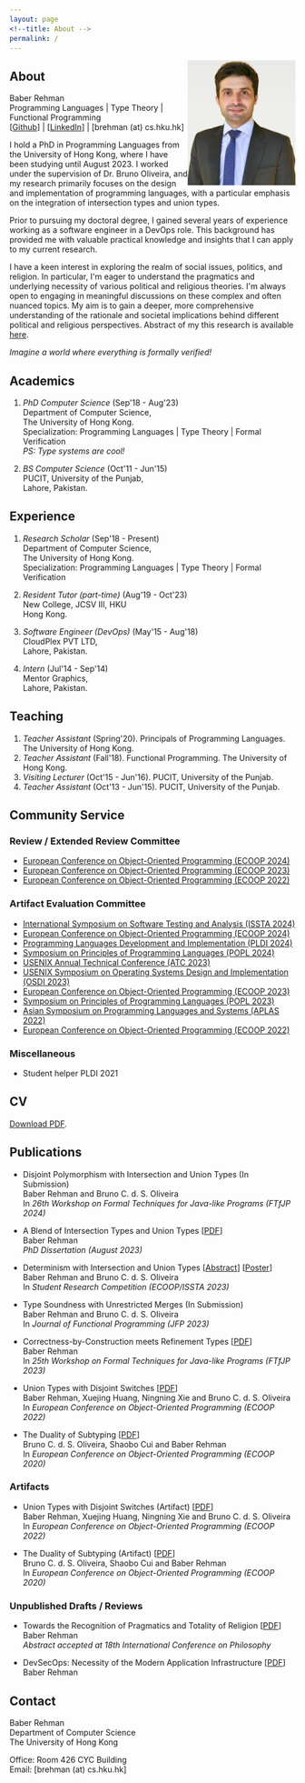 ```yaml
---
layout: page
<!--title: About -->
permalink: /
---
```


<!--{% include image.html url="images/Baber.jpg" caption="" width="50" height="50" align="right" %} -->

<img src="images/baber.jpg" width="190" height="220" align="right" />

## About

Baber Rehman <br />
Programming Languages | Type Theory | Functional Programming <br />
[[Github](https://github.com/baberrehman/)] | [[LinkedIn](https://www.linkedin.com/in/baberrehman/)] | [brehman (at) cs.hku.hk]

I hold a PhD in Programming Languages from the University of Hong Kong, where I have been studying until August 2023. I worked under the supervision of Dr. Bruno Oliveira, and my research primarily focuses on the design and implementation of programming languages, with a particular emphasis on the integration of intersection types and union types.

Prior to pursuing my doctoral degree, I gained several years of experience working as a software engineer in a DevOps role. This background has provided me with valuable practical knowledge and insights that I can apply to my current research.

<!-- "Dynamic type is the weakening of union types to deal with heterogeneity." -->

I have a keen interest in exploring the realm of social issues, politics, and religion. In particular, I'm eager to understand the pragmatics and underlying necessity of various political and religious theories.
I'm always open to engaging in meaningful discussions on these complex and often nuanced topics. My aim is to gain a deeper, more comprehensive understanding of the rationale and societal implications behind different political and religious perspectives.
Abstract of my this research is available [here](files/totality_of_system.pdf).

<i> Imagine a world where everything is formally verified! </i>

## Academics

1. *PhD Computer Science* (Sep'18 - Aug'23) <br />
   Department of Computer Science, <br />
   The University of Hong Kong. <br />
   Specialization: Programming Languages | Type Theory | Formal Verification <br />
   *PS: Type systems are cool!*

2. *BS Computer Science* (Oct'11 - Jun'15) <br />
   PUCIT, University of the Punjab, <br />
   Lahore, Pakistan.

## Experience

1. *Research Scholar* (Sep'18 - Present) <br />
   Department of Computer Science, <br />
   The University of Hong Kong. <br />
   Specialization: Programming Languages | Type Theory | Formal Verification <br />

1. *Resident Tutor (part-time)* (Aug'19 - Oct'23) <br />
    New College, JCSV III, HKU <br />
    Hong Kong.
    
2. *Software Engineer (DevOps)* (May'15 - Aug'18) <br />
   CloudPlex PVT LTD, <br />
   Lahore, Pakistan.

3. *Intern* (Jul'14 - Sep'14) <br />
   Mentor Graphics, <br />
   Lahore, Pakistan. 

<!-- 2. *Junior Resident Tutor (part-time)* (Aug'19 - Dec'20) <br />
    New College, JCSV III, HKU <br />
    Hong Kong. -->

<!-- 3. *Senior Software Engineer (DevOps)* (May'17 - Aug'18) <br />
   CloudPlex PVT LTD, <br />
   Lahore, Pakistan. -->

## Teaching

1. *Teacher Assistant* (Spring'20). Principals of Programming Languages. The University of Hong Kong.
2. *Teacher Assistant* (Fall'18). Functional Programming. The University of Hong Kong.
3. *Visiting Lecturer* (Oct'15 - Jun'16). PUCIT, University of the Punjab.
4. *Teacher Assistant* (Oct'13 - Jun'15). PUCIT, University of the Punjab.

## Community Service

### Review / Extended Review Committee

* [European Conference on Object-Oriented Programming (ECOOP 2024)](https://2024.ecoop.org/)
* [European Conference on Object-Oriented Programming (ECOOP 2023)](https://2023.ecoop.org/)
* [European Conference on Object-Oriented Programming (ECOOP 2022)](https://2022.ecoop.org/)

### Artifact Evaluation Committee

* [International Symposium on Software Testing and Analysis (ISSTA 2024)](https://conf.researchr.org/home/issta-2024)
* [European Conference on Object-Oriented Programming (ECOOP 2024)](https://2024.ecoop.org/)
* [Programming Languages Development and Implementation (PLDI 2024)](https://pldi24.sigplan.org/)
* [Symposium on Principles of Programming Languages (POPL 2024)](https://popl24.sigplan.org/)
* [USENIX Annual Technical Conference (ATC 2023)](https://www.usenix.org/conference/atc23)
* [USENIX Symposium on Operating Systems Design and Implementation (OSDI 2023)](https://www.usenix.org/conference/osdi23)
* [European Conference on Object-Oriented Programming (ECOOP 2023)](https://2023.ecoop.org/)
* [Symposium on Principles of Programming Languages (POPL 2023)](https://popl23.sigplan.org/)
* [Asian Symposium on Programming Languages and Systems (APLAS 2022)](https://conf.researchr.org/home/aplas-2022)
* [European Conference on Object-Oriented Programming (ECOOP 2022)](https://2022.ecoop.org/)

### Miscellaneous

* Student helper PLDI 2021


<!--
## Conferences

1. International Conference on Functional Programming (Aug'19). <br />
   Berlin, Germany.
2. Oregon Programming Languages Summer School (Jun'19), University of Oregon. <br />
   Eugene, Oregon, United States.
-->

## CV

[Download PDF](files/baber_cv.pdf).

## Publications

* Disjoint Polymorphism with Intersection and Union Types (In Submission) <br />
Baber Rehman and Bruno C. d. S. Oliveira <br />
In <i>26th Workshop on Formal Techniques for Java-like Programs (FTfJP 2024)</i>

* A Blend of Intersection Types and Union Types
[[PDF](files/baber_thesis.pdf)] <br />
Baber Rehman <br />
<i>PhD Dissertation (August 2023)</i>

* Determinism with Intersection and Union Types
[[Abstract](files/paper_src_ecoop2023.pdf)] [[Poster](files/poster_src_ecoop2023.pdf)] <br />
Baber Rehman and Bruno C. d. S. Oliveira <br />
In <i>Student Research Competition (ECOOP/ISSTA 2023)</i>

* Type Soundness with Unrestricted Merges (In Submission) <br />
Baber Rehman and Bruno C. d. S. Oliveira <br />
In <i>Journal of Functional Programming (JFP 2023)</i>

* Correctness-by-Construction meets Refinement Types
[[PDF](https://conf.researchr.org/track/ecoop-issta-2023/FTfJP-2023#event-overview)] <br />
Baber Rehman <br />
In <i>25th Workshop on Formal Techniques for Java-like Programs (FTfJP 2023)</i>

* Union Types with Disjoint Switches
[[PDF](files/switches_ecoop2022.pdf)] <br />
Baber Rehman, Xuejing Huang, Ningning Xie and Bruno C. d. S. Oliveira <br />
In <i>European Conference on Object-Oriented Programming (ECOOP 2022)</i>

* The Duality of Subtyping
[[PDF](files/duo_ecoop2020.pdf)] <br />
Bruno C. d. S. Oliveira, Shaobo Cui and Baber Rehman <br />
In <i>European Conference on Object-Oriented Programming (ECOOP 2020)</i>

### Artifacts

* Union Types with Disjoint Switches (Artifact)
[[PDF](files/switches_ecoop2022_artifact.pdf)] <br />
Baber Rehman, Xuejing Huang, Ningning Xie and Bruno C. d. S. Oliveira <br />
In <i>European Conference on Object-Oriented Programming (ECOOP 2022)</i>

* The Duality of Subtyping (Artifact)
[[PDF](files/duo_ecoop2020_artifact.pdf)] <br />
Bruno C. d. S. Oliveira, Shaobo Cui and Baber Rehman <br />
In <i>European Conference on Object-Oriented Programming (ECOOP 2020)</i>

### Unpublished Drafts / Reviews

* Towards the Recognition of Pragmatics and Totality of Religion
[[PDF](files/totality_of_system.pdf)] <br />
Baber Rehman <br />
<i>Abstract accepted at 18th International Conference on Philosophy</i>

* DevSecOps: Necessity of the Modern Application Infrastructure
[[PDF](files/DevSecOps.pdf)] <br />
Baber Rehman


## Contact

Baber Rehman <br />
Department of Computer Science<br />
The University of Hong Kong<br />

Office: Room 426 CYC Building<br />
Email: [brehman (at) cs.hku.hk]
